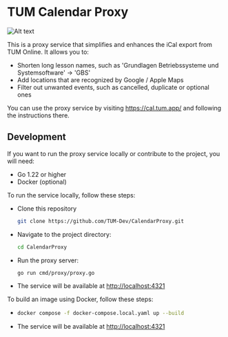 # TUM Calendar Proxy

![Alt text](image.png)

This is a proxy service that simplifies and enhances the iCal export from TUM Online. It allows you to:

- Shorten long lesson names, such as 'Grundlagen Betriebssysteme und Systemsoftware' → 'GBS'
- Add locations that are recognized by Google / Apple Maps
- Filter out unwanted events, such as cancelled, duplicate or optional ones

You can use the proxy service by visiting <https://cal.tum.app/> and following the instructions there.

## Development
If you want to run the proxy service locally or contribute to the project, you will need:

- Go 1.22 or higher
- Docker (optional)

To run the service locally, follow these steps:

- Clone this repository
  ```sh
  git clone https://github.com/TUM-Dev/CalendarProxy.git
  ```
- Navigate to the project directory:
  ```sh
  cd CalendarProxy
  ```
- Run the proxy server:
  ```sh
  go run cmd/proxy/proxy.go
  ```
- The service will be available at <http://localhost:4321>

To build an image using Docker, follow these steps:

- ```sh
  docker compose -f docker-compose.local.yaml up --build
  ```
- The service will be available at <http://localhost:4321>
